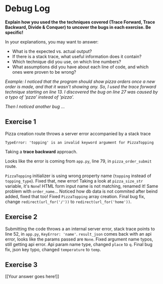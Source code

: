 # Debug Log

**Explain how you used the the techniques covered (Trace Forward, Trace Backward, Divide & Conquer) to uncover the bugs in each exercise. Be specific!**

In your explanations, you may want to answer:

- What is the expected vs. actual output?
- If there is a stack trace, what useful information does it contain?
- Which technique did you use, on which line numbers?
- What assumptions did you have about each line of code, and which ones were proven to be wrong?

_Example: I noticed that the program should show pizza orders once a new order is made, and that it wasn't showing any. So, I used the trace forward technique starting on line 13. I discovered the bug on line 27 was caused by a typo of 'pzza' instead of 'pizza'._

_Then I noticed another bug ..._

## Exercise 1

Pizza creation route throws a server error accompanied by a stack trace

```
TypeError: 'topping' is an invalid keyword argument for PizzaTopping
```

Taking a **trace backward** approach.

Looks like the error is coming from `app.py`, line 79, in `pizza_order_submit` route.

`PizzaTopping` initializer is using wrong property name (`topping` instead of `topping_type`). Fixed that, new error! Taking a look at `pizza_size_str` variable, it's `None`! HTML form input name is not matching, renamed it! Same problem with `order_name`... Noticed how db data is not commited after beind added, fixed that too! Fixed `PizzaTopping` array creation. Final bug fix, change `redirect(url_for('/'))` to `redirect(url_for('home'))`.

## Exercise 2

Submitting the code throws a an internal server error, stack trace points to line 52, in `app.py`, `KeyError: 'name'`. `result_json` comes back with an api error, looks like the params passed are `None`. Fixed argument name typos, still getting api error. Api param name type, changed `place` to `q`. Final bug fix, json key typo, changed `temperature` to `temp`.

## Exercise 3

[[Your answer goes here!]]

